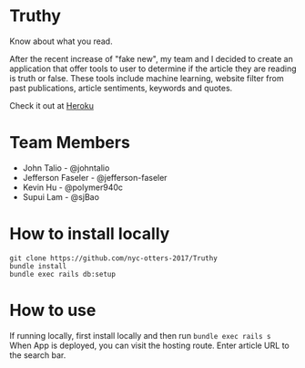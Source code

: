 # Truthy
Know about what you read. 

After the recent increase of "fake new", my team and I decided to create an application that offer tools to user to determine if the article they are reading is truth or false. These tools include machine learning, website filter from past publications, article sentiments, keywords and quotes. 

Check it out at [Heroku](https://truthy.herokuapp.com/) 

# Team Members
* John Talio - @johntalio  
* Jefferson Faseler - @jefferson-faseler  
* Kevin Hu - @polymer940c  
* Supui Lam - @sjBao  

# How to install locally
`git clone https://github.com/nyc-otters-2017/Truthy`  
`bundle install`  
`bundle exec rails db:setup`  

# How to use
If running locally, first install locally and then run `bundle exec rails s`  
When App is deployed, you can visit the hosting route.
Enter article URL to the search bar. 
